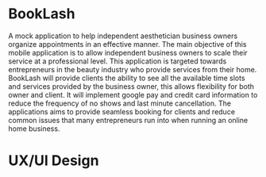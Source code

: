 # BookLash
A mock application to help independent aesthetician business owners organize appointments in an effective manner. The main objective of this mobile application is to allow independent business owners to scale their service at a professional level. This application is targeted towards entrepreneurs in the beauty industry who provide services from their home. 
BookLash will provide clients the ability to see all the available time slots and services provided by the business owner, this allows flexibility for both owner and client. It will implement google pay and credit card information  to reduce  the frequency of no shows and last minute cancellation. The applications aims to provide seamless booking for clients and reduce common issues that many entrepreneurs run into when running an online home business. 


# UX/UI Design
